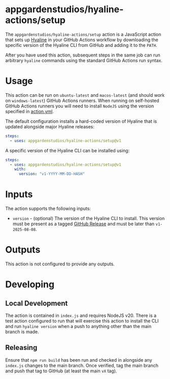 # appgardenstudios/hyaline-actions/setup
The `appgardenstudios/hyaline-actions/setup` action is a JavaScript action that sets up [Hyaline](https://github.com/appgardenstudios/hyaline) in your GitHub Actions workflow by downloading the specific version of the Hyaline CLI from GitHub and adding it to the `PATH`.

After you have used this action, subsequent steps in the same job can run arbitrary `hyaline` commands using the standard GitHub Actions run syntax.

# Usage
This action can be run on `ubuntu-latest` and `macos-latest` (and should work on `windows-latest`) GitHub Actions runners. When running on self-hosted GitHub Actions runners you will need to install `NodeJS` using the version specified in [action.yml](./action.yml).

The default configuration installs a hard-coded version of Hyaline that is updated alongside major Hyaline releases:
```yaml
steps:
  - uses: appgardenstudios/hyaline-actions/setup@v1
```

A specific version of the Hyaline CLI can be installed using:
```yaml
steps:
  - uses: appgardenstudios/hyaline-actions/setup@v1
    with:
      version: "v1-YYYY-MM-DD-HASH"
```

# Inputs
The action supports the following inputs:

* `version` - (optional) The version of the Hyaline CLI to install. This version must be present as a tagged [GitHub Release](https://github.com/appgardenstudios/hyaline/releases) and must be later than `v1-2025-08-08`.

# Outputs
This action is not configured to provide any outputs.

# Developing

## Local Development
The action is contained in `index.js` and requires NodeJS v20. There is a test action configured to run that will exercise this action to install the CLI and run `hyaline version` when a push to anything other than the main branch is made.

## Releasing
Ensure that `npm run build` has been run and checked in alongside any `index.js` changes to the main branch. Once verified, tag the main branch and push that tag to GitHub (at least the main `vX` tag).